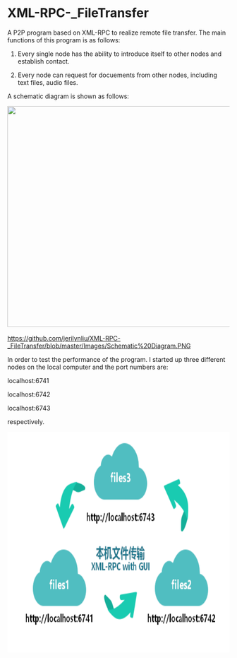 # XML-RPC-_FileTransfer
A P2P program based on XML-RPC to realize remote file transfer.
The main functions of this program is as follows:

1. Every single node has the ability to introduce itself to other nodes and establish contact.

2. Every node can request for docuements from other nodes, including text files, audio files.

A schematic diagram is shown as follows:

<div align=center><img width="800" height="500" src="https://github.com/jer
 ilynliu/XML-RPC-_FileTransfer/blob/master/Images/Schematic%20Diagram.PNG"/></div>
 
https://github.com/jerilynliu/XML-RPC-_FileTransfer/blob/master/Images/Schematic%20Diagram.PNG

In order to test the performance of the program. I started up three different nodes on the local computer and the port numbers are:

localhost:6741

localhost:6742

localhost:6743

respectively.

<div align=center><img width="800" height="500" src="https://github.com/jerilynliu/XML-RPC-_FileTransfer/blob/master/Images/filetransfer.PNG"/></div>
